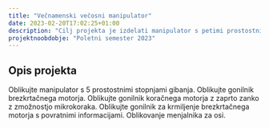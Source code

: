 ```yaml
---
title: "Večnamenski večosni manipulator"
date: 2023-02-20T17:02:25+01:00
description: "Cilj projekta je izdelati manipulator s petimi prostostnimi stopjanmi gibanja"
projektnoobdobje: "Poletni semester 2023"
---
```

 ## Opis projekta
Oblikujte manipulator s 5 prostostnimi stopnjami gibanja.
Oblikujte gonilnik brezkrtačnega motorja.
Oblikujte gonilnik koračnega motorja z zaprto zanko z zmožnostjo mikrokoraka.
Oblikujte gonilnik za krmiljenje brezkrtačnega motorja s povratnimi informacijami.
Oblikovanje menjalnika za osi.
